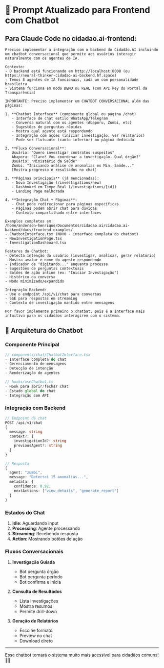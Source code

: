 # 🤖 Prompt Atualizado para Frontend com Chatbot

## Para Claude Code no cidadao.ai-frontend:

```
Preciso implementar a integração com o backend do Cidadão.AI incluindo um chatbot conversacional que permite aos usuários interagir naturalmente com os agentes de IA.

Contexto:
- O backend está funcionando em http://localhost:8000 (ou https://neural-thinker-cidadao-ai-backend.hf.space)
- Temos 8 agentes de IA funcionais, cada um com personalidade brasileira
- Sistema funciona em modo DEMO ou REAL (com API key do Portal da Transparência)

IMPORTANTE: Preciso implementar um CHATBOT CONVERSACIONAL além das páginas:

1. **Chatbot Interface** (componente global ou página /chat)
   - Interface de chat estilo WhatsApp/Telegram
   - Conversa natural com os agentes (Abaporu, Zumbi, etc)
   - Sugestões de perguntas rápidas
   - Mostra qual agente está respondendo
   - Integração com ações (iniciar investigação, ver relatórios)
   - Pode ser flutuante (canto inferior) ou página dedicada

2. **Fluxo Conversacional**:
   Usuário: "Quero investigar contratos suspeitos"
   Abaporu: "Claro! Vou coordenar a investigação. Qual órgão?"
   Usuário: "Ministério da Saúde"
   Zumbi: "Iniciando análise de anomalias no Min. Saúde..."
   [Mostra progresso e resultados no chat]

3. **Páginas principais** (já mencionadas):
   - Nova Investigação (/investigations/new)
   - Dashboard em Tempo Real (/investigations/[id])
   - Landing Page melhorada

4. **Integração Chat + Páginas**:
   - Chat pode redirecionar para páginas específicas
   - Páginas podem abrir chat para dúvidas
   - Contexto compartilhado entre interfaces

Exemplos completos em:
/home/anderson-henrique/Documentos/cidadao.ai/cidadao.ai-backend/docs/frontend-examples/
- ChatbotInterface.tsx (NOVO - interface completa do chatbot)
- NewInvestigationPage.tsx
- InvestigationDashboard.tsx

Features do Chatbot:
- Detecta intenção do usuário (investigar, analisar, gerar relatório)
- Mostra avatar e nome do agente respondendo
- Indicador de "digitando..." enquanto processa
- Sugestões de perguntas contextuais
- Botões de ação inline (ex: "Iniciar Investigação")
- Histórico da conversa
- Modo minimizado/expandido

Integração Backend:
- Use o endpoint /api/v1/chat para conversas
- SSE para respostas em streaming
- Contexto de investigação mantido entre mensagens

Por favor implemente primeiro o chatbot, pois é a interface mais intuitiva para os cidadãos interagirem com o sistema.
```

## 🎯 Arquitetura do Chatbot

### Componente Principal
```typescript
// components/chat/ChatbotInterface.tsx
- Interface completa do chat
- Gerenciamento de mensagens
- Detecção de intenção
- Renderização de agentes

// hooks/useChatbot.ts
- Hook para abrir/fechar chat
- Estado global do chat
- Integração com API
```

### Integração com Backend
```typescript
// Endpoint de chat
POST /api/v1/chat
{
  message: string
  context?: {
    investigationId?: string
    previousAgent?: string
  }
}

// Resposta
{
  agent: "zumbi",
  message: "Detectei 15 anomalias...",
  metadata: {
    confidence: 0.92,
    nextActions: ["view_details", "generate_report"]
  }
}
```

### Estados do Chat
1. **Idle**: Aguardando input
2. **Processing**: Agente processando
3. **Streaming**: Recebendo resposta
4. **Action**: Mostrando botões de ação

### Fluxos Conversacionais
1. **Investigação Guiada**
   - Bot pergunta órgão
   - Bot pergunta período
   - Bot confirma e inicia

2. **Consulta de Resultados**
   - Lista investigações
   - Mostra resumos
   - Permite drill-down

3. **Geração de Relatórios**
   - Escolhe formato
   - Preview no chat
   - Download direto

---

Esse chatbot tornará o sistema muito mais acessível para cidadãos comuns! 🤖💬